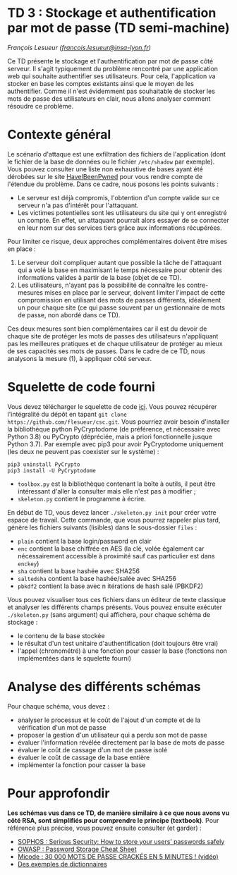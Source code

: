 # TD 3 : Stockage et authentification par mot de passe (TD semi-machine)

_François Lesueur ([francois.lesueur@insa-lyon.fr](mailto:francois.lesueur@insa-lyon.fr))_

Ce TD présente le stockage et l'authentification par mot de passe côté serveur. Il s'agit typiquement du problème rencontré par une application web qui souhaite authentifier ses utilisateurs. Pour cela, l'application va stocker en base les comptes existants ainsi que le moyen de les authentifier. Comme il n'est évidemment pas souhaitable de stocker les mots de passe des utilisateurs en clair, nous allons analyser comment résoudre ce problème.

Contexte général
================

Le scénario d'attaque est une exfiltration des fichiers de l'application (dont le fichier de la base de données ou le fichier `/etc/shadow` par exemple). Vous pouvez consulter une liste non exhaustive de bases ayant été dérobées sur le site [HaveIBeenPwned](https://haveibeenpwned.com/PwnedWebsites) pour vous rendre compte de l'étendue du problème. Dans ce cadre, nous posons les points suivants :

* Le serveur est déjà compromis, l'obtention d'un compte valide sur ce serveur n'a pas d'intérêt pour l'attaquant.
* Les victimes potentielles sont les utilisateurs du site qui y ont enregistré un compte. En effet, un attaquant pourrait alors essayer de se connecter en leur nom sur des services tiers grâce aux informations récupérées.


Pour limiter ce risque, deux approches complémentaires doivent être mises en place :

1. Le serveur doit compliquer autant que possible la tâche de l'attaquant qui a volé la base en maximisant le temps nécessaire pour obtenir des informations valides à partir de la base (objet de ce TD).
2. Les utilisateurs, n'ayant pas la possibilité de connaître les contre-mesures mises en place par le serveur, doivent limiter l'impact de cette compromission en utilisant des mots de passes différents, idéalement un pour chaque site (ce qui passe souvent par un gestionnaire de mots de passe, non abordé dans ce TD).

Ces deux mesures sont bien complémentaires car il est du devoir de chaque site de protéger les mots de passes des utilisateurs n'appliquant pas les meilleures pratiques et de chaque utilisateur de protéger au mieux de ses capacités ses mots de passes. Dans le cadre de ce TD, nous analysons la mesure (1), à appliquer côté serveur.


Squelette de code fourni
========================

Vous devez télécharger le squelette de code [ici](https://github.com/flesueur/csc/tree/master/td3-code). Vous pouvez récupérer l'intégralité du dépôt en tapant `git clone https://github.com/flesueur/csc.git`. Vous pourriez avoir besoin d'installer la bibliothèque python PyCryptodome (de préférence, et nécessaire avec Python 3.8) ou PyCrypto (dépréciée, mais a priori fonctionnelle jusque Python 3.7). Par exemple avec pip3 pour avoir PyCryptodome uniquement (les deux ne peuvent pas coexister sur le système) :

```
pip3 uninstall PyCrypto
pip3 install -U PyCryptodome
```

* `toolbox.py` est la bibliothèque contenant la boîte à outils, il peut être intéressant d'aller la consulter mais elle n'est pas à modifier ;
* `skeleton.py` contient le programme à écrire.

En début de TD, vous devez lancer `./skeleton.py init` pour créer votre espace de travail. Cette commande, que vous pourrez rappeler plus tard, génère les fichiers suivants (lisibles) dans le sous-dossier `files` :

* `plain` contient la base login/password en clair
* `enc` contient la base chiffrée en AES (la clé, volée également car nécessairement accessible à proximité sauf cas particulier est dans `enckey`)
* `sha` contient la base hashée avec SHA256
* `saltedsha` contient la base hashée/salée avec SHA256
* `pbkdf2` contient la base avec n itérations de hash salé (PBKDF2)

Vous pouvez visualiser tous ces fichiers dans un éditeur de texte classique et analyser les différents champs présents. Vous pouvez ensuite exécuter `./skeleton.py` (sans argument) qui affichera, pour chaque schéma de stockage :

* le contenu de la base stockée
* le résultat d'un test unitaire d'authentification (doit toujours être vrai)
* l'appel (chronométré) à une fonction pour casser la base (fonctions non implémentées dans le squelette fourni)


Analyse des différents schémas
==============================

Pour chaque schéma, vous devez :

* analyser le processus et le coût de l'ajout d'un compte et de la vérification d'un mot de passe
* proposer la gestion d'un utilisateur qui a perdu son mot de passe
* évaluer l'information révélée directement par la base de mots de passe
* évaluer le coût de cassage d'un mot de passe isolé
* évaluer le coût de cassage de la base entière
* implémenter la fonction pour casser la base


<!--
Notations
=========

* h(m) est le hash du message m
* Si K<sub>A</sub> est une clé symétrique, {m}<sub>K<sub>A</sub></sub> est le chiffré de m avec la clé K<sub>A</sub>, m = { {m}<sub>K<sub>A</sub></sub>}<sub>K<sub>A</sub></sub>
* Si Pub<sub>A</sub> et Priv<sub>A</sub> sont des clés asymétriques complémentaires publique/privée, {m}<sub>Pub<sub>A</sub></sub> est le chiffré de m avec la clé Pub<sub>A</sub> et m = { {m}<sub>Pub<sub>A</sub></sub>}<sub>Priv<sub>A</sub></sub>
* m signé avec la clé Priv<sub>A</sub> est noté m.{h(m)}<sub>Priv<sub>A</sub></sub>
-->




<!--

Côté client
===========

Un gestionnaire de mots de passe conserve une table liant un titre, un login et un mot de passe. Par exemple :

| Titre | Login | Password |
| - | - | - |
| CDiscount | Alice31 | hujk15tr |
| laposte.net | AliceLefur@laposte.net | jku78!io |
| CB | 4785 1547 4554 6657 | 7514 |

Considérons que l'utilisation de ce gestionnaire de mots de passe nécessite la saisie préalable d'un mot de passe maître, lors de l'ouverture.

Proposez la mise en œuvre d'un gestionnaire de mots de passe local puis d'un gestionnaire de mots de passe en ligne. Analysez les risques d'attaques par les différents acteurs (eux-mêmes ou suite à comprommission de leur infrastructure).

-->

Pour approfondir
================

**Les schémas vus dans ce TD, de manière similaire à ce que nous avons vu côté RSA, sont simplifiés pour comprendre le principe (textbook)**. Pour référence plus précise, vous pouvez ensuite consulter (et garder) :

* [SOPHOS : Serious Security: How to store your users’ passwords safely](https://nakedsecurity.sophos.com/2013/11/20/serious-security-how-to-store-your-users-passwords-safely/)
* [OWASP : Password Storage Cheat Sheet](https://www.owasp.org/index.php/Password_Storage_Cheat_Sheet)
* [Micode : 30 000 MOTS DE PASSE CRACKÉS EN 5 MINUTES ! (vidéo)](https://youtu.be/_1ONcmFUOxE)
* [Des exemples de dictionnaires](https://weakpass.com/wordlist)
